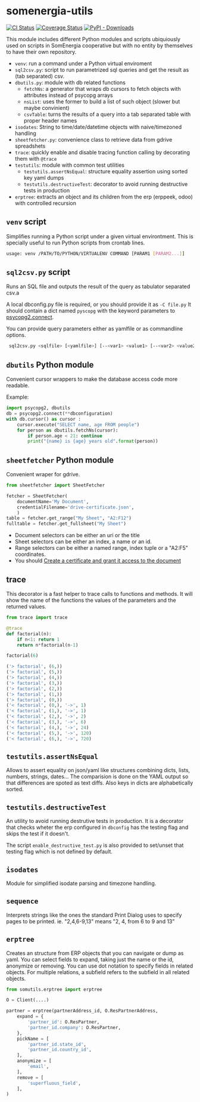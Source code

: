 # somenergia-utils

[![CI Status](https://github.com/Som-Energia/somenergia-utils/actions/workflows/main.yml/badge.svg)](https://github.com/Som-Energia/somenergia-utils/actions/workflows/main.yml)
[![Coverage Status](https://coveralls.io/repos/github/Som-Energia/somenergia-utils/badge.svg?branch=master)](https://coveralls.io/github/Som-Energia/somenergia-utils?branch=master)
[![PyPI - Downloads](https://img.shields.io/pypi/dm/somutils)](https://pypi.org/project/somutils)

This module includes different Python modules and scripts
ubiquiously used on scripts in SomEnergia cooperative
but with no entity by themselves to have their own repository.


- `venv`: run a command under a Python virtual enviroment
- `sql2csv.py`: script to run parametrized sql queries and get the result as (tab separated) csv.
- `dbutils.py`: module with db related functions
	- `fetchNs`: a generator that wraps db cursors to fetch objects with attributes instead of psycopg arrays
	- `nsList`: uses the former to build a list of such object (slower but maybe convinient)
	- `csvTable`: turns the results of a query into a tab separated table with proper header names
- `isodates`: String to time/date/datetime objects with naive/timezoned handling
- `sheetfetcher.py`: convenience class to retrieve data from gdrive spreadshets
- `trace`: quickly enable and disable tracing function calling by decorating them with `@trace`
- `testutils`: module with common test utilities
	- `testutils.assertNsEqual`: structure equality assertion using sorted key yaml dumps
	- `testutils.destructiveTest`: decorator to avoid running destructive tests in production
- `erptree`: extracts an object and its children from the erp (erppeek, odoo)
	with controlled recursion

## `venv` script

Simplifies running a Python script under a given virtual environtment.
This is specially useful to run Python scripts from crontab lines.

```bash
usage: venv /PATH/TO/PYTHON/VIRTUALENV COMMAND [PARAM1 [PARAM2...]]
```

## `sql2csv.py` script

Runs an SQL file and outputs the result of the query as tabulator separated csv.a

A local dbconfig.py file is required, or you should provide it as `-C file.py`
It should contain a dict named `pyscopg` with the keyword parameters to
[psycopg2.connect](https://www.psycopg.org/docs/module.html#psycopg2.connect).

You can provide query parameters either as yamlfile or as commandline options.

```bash
 sql2csv.py <sqlfile> [<yamlfile>] [--<var1> <value1> [--<var2> <value2> ..] ]
```

## `dbutils` Python module

Convenient cursor wrappers to make the database access code more readable.

Example:

```python
import psycopg2, dbutils
db = psycopg2.connect(**dbconfiguration)
with db.cursor() as cursor :
	cursor.execute("SELECT name, age FROM people")
	for person as dbutils.fetchNs(cursor):
		if person.age < 21: continue
		print("{name} is {age} years old".format(person))
```

## `sheetfetcher` Python module

Convenient wraper for gdrive.

```python
from sheetfetcher import SheetFetcher

fetcher = SheetFetcher(
	documentName='My Document',
	credentialFilename='drive-certificate.json',
	)
table = fetcher.get_range("My Sheet", "A2:F12")
fulltable = fetcher.get_fullsheet("My Sheet")
```

- Document selectors can be either an uri or the title
- Sheet selectors can be either an index, a name or an id.
- Range selectors can be either a named range, index tuple or a "A2:F5" coordinates.
- You should [Create a certificate and grant it access to the document](http://gspread.readthedocs.org/en/latest/oauth2.html)

## trace

This decorator is a fast helper to trace calls to functions and methods.
It will show the name of the functions the values of the parameters and the returned values.

```python
from trace import trace

@trace
def factorial(n):
    if n<1: return 1
    return n*factorial(n-1)

factorial(6)

('> factorial', (6,))
('> factorial', (5,))
('> factorial', (4,))
('> factorial', (3,))
('> factorial', (2,))
('> factorial', (1,))
('> factorial', (0,))
('< factorial', (0,), '->', 1)
('< factorial', (1,), '->', 1)
('< factorial', (2,), '->', 2)
('< factorial', (3,), '->', 6)
('< factorial', (4,), '->', 24)
('< factorial', (5,), '->', 120)
('< factorial', (6,), '->', 720)

```

## `testutils.assertNsEqual`

Allows to assert equality on json/yaml like structures combining
dicts, lists, numbers, strings, dates...
The comparision is done on the YAML output so that differences are
spoted as text diffs.
Also keys in dicts are alphabetically sorted.


## `testutils.destructiveTest`

An utility to avoid running destrutive tests in production.
It is a decorator that checks wheter the erp configured in `dbconfig`
has the testing flag and skips the test if it doesn't.

The script `enable_destructive_test.py` is also provided to set/unset
that testing flag which is not defined by default.

## `isodates`

Module for simplified isodate parsing and timezone handling.


## `sequence`

Interprets strings like the ones the standard Print Dialog
uses to specify pages to be printed.
ie. "2,4,6-9,13" means "2, 4, from 6 to 9 and 13"

## `erptree`

Creates an structure from ERP objects that you can navigate
or dump as yaml.
You can select fields to expand, taking just the name or the id,
anonymize or removing.
You can use dot notation to specify fields in related objects.
For multiple relations, a subfield refers to the subfield in
all related objects.


```python
from somutils.erptree import erptree

O = Client(....)

partner = erptree(partnerAddress_id, O.ResPartnerAddress,
	expand = {
		'partner_id': O.ResPartner,
		'partner_id.company': O.ResPartner,
	},
	pickName = [
		'partner_id.state_id',
		'partner_id.country_id',
	],
	anonymize = [
		'email',
	],
	remove = [
		'superfluous_field',
	],
)
	
```







